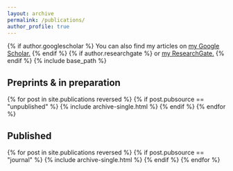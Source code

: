 ```yaml
---
layout: archive
permalink: /publications/
author_profile: true
---
```


{% if author.googlescholar %}
  You can also find my articles on <u><a href="{{author.googlescholar}}">my Google Scholar</a>.</u>
{% endif %}
{% if author.researchgate %}
or <u><a href="{{author.researchgate}}">my ResearchGate</a>.</u>
{% endif %}
{% include base_path %}

## Preprints & in preparation

{% for post in site.publications reversed %}
  {% if post.pubsource == "unpublished" %}
    {% include archive-single.html %}
  {% endif %}
{% endfor %}

## Published

{% for post in site.publications reversed %}
  {% if post.pubsource == "journal" %}
    {% include archive-single.html %}
  {% endif %}
{% endfor %}

